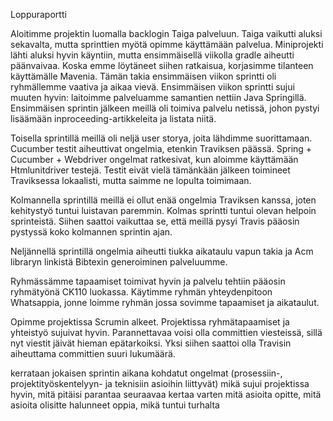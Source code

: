 Loppuraportti

Aloitimme projektin luomalla backlogin Taiga palveluun. Taiga vaikutti aluksi sekavalta, mutta sprinttien myötä opimme käyttämään palvelua.
Miniprojekti lähti aluksi hyvin käyntiin, mutta ensimmäisellä viikolla gradle aiheutti päänvaivaa. Koska emme löytäneet siihen ratkaisua, korjasimme tilanteen käyttämälle Mavenia. Tämän takia ensimmäisen viikon sprintti oli ryhmällemme vaativa ja aikaa vievä. Ensimmäisen viikon sprintti sujui muuten hyvin: laitoimme palveluamme samantien nettiin Java Springillä. Ensimmäisen sprintin jälkeen meillä oli toimiva palvelu netissä, johon pystyi lisäämään inproceeding-artikkeleita ja listata niitä.
 
Toisella sprintillä meillä oli neljä user storya, joita lähdimme suorittamaan. Cucumber testit aiheuttivat ongelmia, etenkin Traviksen päässä. Spring + Cucumber + Webdriver ongelmat ratkesivat, kun aloimme käyttämään Htmlunitdriver testejä. Testit eivät vielä tämänkään jälkeen toimineet Traviksessa lokaalisti, mutta saimme ne lopulta toimimaan.

Kolmannella sprintillä meillä ei ollut enää ongelmia Traviksen kanssa, joten kehitystyö tuntui luistavan paremmin. Kolmas sprintti tuntui olevan helpoin sprinteistä. Siihen saattoi vaikuttaa se, että meillä pysyi Travis pääosin pystyssä koko kolmannen sprintin ajan.

Neljännellä sprintillä ongelmia aiheutti tiukka aikataulu vapun takia ja Acm libraryn linkistä Bibtexin generoiminen palveluumme. 

Ryhmässämme tapaamiset toimivat hyvin ja palvelu tehtiin pääosin ryhmätyönä CK110 luokassa. Käytimme ryhmän yhteydenpitoon Whatsappia, jonne loimme ryhmän jossa sovimme tapaamiset ja aikataulut.

Opimme projektissa Scrumin alkeet. Projektissa ryhmätapaamiset ja yhteistyö sujuivat hyvin. Parannettavaa voisi olla committien viesteissä, sillä nyt viestit jäivät hieman epätarkoiksi. Yksi siihen saattoi olla Travisin aiheuttama committien suuri lukumäärä.



kerrataan jokaisen sprintin aikana kohdatut ongelmat (prosessiin-, projektityöskentelyyn- ja teknisiin asioihin liittyvät)
mikä sujui projektissa hyvin, mitä pitäisi parantaa seuraavaa kertaa varten
mitä asioita opitte, mitä asioita olisitte halunneet oppia, mikä tuntui turhalta

